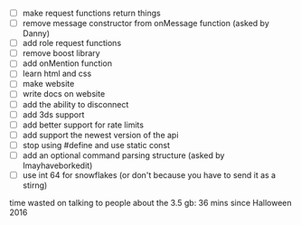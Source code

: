- [ ] make request functions return things
- [ ] remove message constructor from onMessage function (asked by Danny)
- [ ] add role request functions
- [ ] remove boost library
- [ ] add onMention function
- [ ] learn html and css
- [ ] make website
- [ ] write docs on website
- [ ] add the ability to disconnect
- [ ] add 3ds support
- [ ] add better support for rate limits
- [ ] add support the newest version of the api
- [ ] stop using #define and use static const
- [ ] add an optional command parsing structure (asked by Imayhaveborkedit)
- [ ] use int 64 for snowflakes (or don't because you have to send it as a stirng)

time wasted on talking to people about the 3.5 gb: 36 mins since Halloween 2016